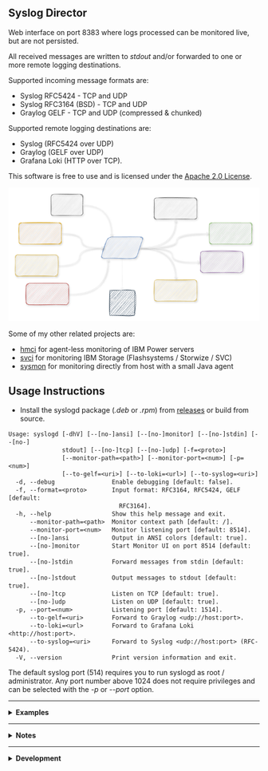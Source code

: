 Syslog Director
---------------

Web interface on port 8383 where logs processed can be monitored live, but are not persisted.

All received messages are written to *stdout* and/or forwarded to one or more remote logging destinations.

Supported incoming message formats are:
- Syslog RFC5424 - TCP and UDP
- Syslog RFC3164 (BSD) - TCP and UDP
- Graylog GELF - TCP and UDP (compressed & chunked)

Supported remote logging destinations are:
- Syslog (RFC5424 over UDP)
- Graylog (GELF over UDP)
- Grafana Loki (HTTP over TCP).


This software is free to use and is licensed under the [Apache 2.0 License](LICENSE).

![architecture](doc/syslogd.png)

Some of my other related projects are:

- [hmci](https://github.com/mnellemann/hmci) for agent-less monitoring of IBM Power servers
- [svci](https://github.com/mnellemann/svci) for monitoring IBM Storage (Flashsystems / Storwize / SVC)
- [sysmon](https://github.com/mnellemann/sysmon) for monitoring directly from host with a small Java agent

## Usage Instructions

- Install the syslogd package (*.deb* or *.rpm*) from [releases](https://github.com/mnellemann/syslogd/releases) or build from source.

```text
Usage: syslogd [-dhV] [--[no-]ansi] [--[no-]monitor] [--[no-]stdin] [--[no-]
               stdout] [--[no-]tcp] [--[no-]udp] [-f=<proto>]
               [--monitor-path=<path>] [--monitor-port=<num>] [-p=<num>]
               [--to-gelf=<uri>] [--to-loki=<url>] [--to-syslog=<uri>]
  -d, --debug                Enable debugging [default: false].
  -f, --format=<proto>       Input format: RFC3164, RFC5424, GELF [default:
                               RFC3164].
  -h, --help                 Show this help message and exit.
      --monitor-path=<path>  Monitor context path [default: /].
      --monitor-port=<num>   Monitor listening port [default: 8514].
      --[no-]ansi            Output in ANSI colors [default: true].
      --[no-]monitor         Start Monitor UI on port 8514 [default: true].
      --[no-]stdin           Forward messages from stdin [default: true].
      --[no-]stdout          Output messages to stdout [default: true].
      --[no-]tcp             Listen on TCP [default: true].
      --[no-]udp             Listen on UDP [default: true].
  -p, --port=<num>           Listening port [default: 1514].
      --to-gelf=<uri>        Forward to Graylog <udp://host:port>.
      --to-loki=<url>        Forward to Grafana Loki <http://host:port>.
      --to-syslog=<uri>      Forward to Syslog <udp://host:port> (RFC-5424).
  -V, --version              Print version information and exit.
```

The default syslog port (514) requires you to run syslogd as root / administrator.
Any port number above 1024 does not require privileges and can be selected with the *-p* or *--port* option.

------

<details closed>
  <summary><B>Examples</B></summary>

Listening on a non-standard syslog port:

```shell
java -jar /path/to/syslogd-x.y.z-all.jar --port 1514
```

or, if installed as a *deb* or *rpm* package:

```shell
/opt/syslogd/bin/syslogd --port 1514
```

Forwarding messages on to another log-system on a non-standard port.

```shell
/opt/syslogd/bin/syslogd --to-syslog udp://remotehost:1514
```

Forwarding messages to a Graylog server in GELF format.

```shell
/opt/syslogd/bin/syslogd --to-gelf udp://remotehost:12201
```

Forwarding to a Grafana Loki server.

```shell
/opt/syslogd/bin/syslogd --to-loki http://remotehost:3100
```

Receive log messages sent with the GELF protocol:

```shell
/opt/syslogd/bin/syslogd --port 12201 --format GELF
```

Receive log messages sent with the GELF protocol and forward to remote syslog server:

```shell
/opt/syslogd/bin/syslogd --port 12201 --format GELF --to-syslog udp://remotehost:1514
```

Started from a tmux session, listening for syslog messages and forwarding to a remote Graylog server:

```shell
tmux new-session -d -s "syslogd" "/opt/syslogd/bin/syslogd -p 514 --to-gelf=udp://remotehost:12201"
```

If you don't want any output locally (only forwarding), you can use the ```--no-stdout``` flag.

</details>

------

<details closed>
  <summary><B>Notes</B></summary>

### IBM AIX and VIO Servers

Syslog messages from AIX (and IBM Power Virtual I/O Servers) can be troublesome with some logging solutions. These can be received with
*syslogd* and then forwarded on to your preferred logging solution.

### Forwarding to Grafana Loki

Forwarding is currently done by making HTTP connections to the Loki API, which works fine for low volume messages, but might cause issues for large volume of messages.

</details>


------

<details closed>
  <summary><B>Development</B></summary>

### Test Grafana Loki

Run Loki and Grafana in local containers to test.

```shell
docker run --rm -d --name=loki -p 3100:3100 grafana/loki
docker run --rm -d --name=grafana --link loki:loki -p 3000:3000 grafana/grafana:7.1.3
```

### Testing

```shell
while true; do sleep 10; logger -n localhost -P 1514 --rfc3164 test $(date); done
```

</details>
